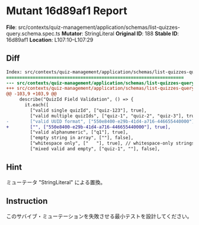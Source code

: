 # Mutant 16d89af1 Report

**File**: src/contexts/quiz-management/application/schemas/list-quizzes-query.schema.spec.ts
**Mutator**: StringLiteral
**Original ID**: 188
**Stable ID**: 16d89af1
**Location**: L107:10–L107:29

## Diff

```diff
Index: src/contexts/quiz-management/application/schemas/list-quizzes-query.schema.spec.ts
===================================================================
--- src/contexts/quiz-management/application/schemas/list-quizzes-query.schema.spec.ts	original
+++ src/contexts/quiz-management/application/schemas/list-quizzes-query.schema.spec.ts	mutated #188
@@ -103,9 +103,9 @@
     describe("QuizId Field Validation", () => {
       it.each([
         ["valid single quizId", ["quiz-123"], true],
         ["valid multiple quizIds", ["quiz-1", "quiz-2", "quiz-3"], true],
-        ["valid UUID format", ["550e8400-e29b-41d4-a716-446655440000"], true],
+        ["", ["550e8400-e29b-41d4-a716-446655440000"], true],
         ["valid alphanumeric", ["q1"], true],
         ["empty string in array", [""], false],
         ["whitespace only", ["   "], true], // whitespace-only strings have length > 0
         ["mixed valid and empty", ["quiz-1", ""], false],
```

## Hint

ミューテータ "StringLiteral" による置換。

## Instruction

このサバイブ・ミューテーションを失敗させる最小テストを設計してください。

